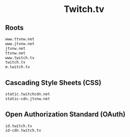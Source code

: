 


<h1 align="center">Twitch.tv</h1>  


## Roots


```html
www.ttvnw.net
www.jtvnw.net
jtvnw.net
ttvnw.net
www.twitch.tv
twitch.tv
m.twitch.tv
```  


## Cascading Style Sheets (CSS)


```html
static.twitchcdn.net
static-cdn.jtvnw.net
```  


## Open Authorization Standard (OAuth)


```html
id.twitch.tv
id-cdn.twitch.tv
```  

<br>
